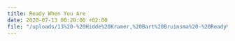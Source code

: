 ```yaml
---
title: Ready When You Are
date: 2020-07-13 00:20:00 +02:00
file: "/uploads/13%20-%20Hidde%20Kramer,%20Bart%20Bruinsma%20-%20Ready%20when%20you%20are%20-%20Finalesong.mp3"
---
```


